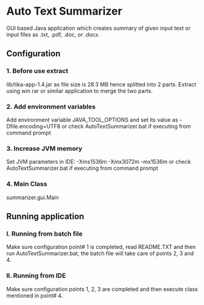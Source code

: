 # Auto Text Summarizer
GUI based Java application which creates summary of given input text or input files as .txt, .pdf, .doc, or .docx.

## Configuration
### 1. Before use extract
lib/tika-app-1.4.jar as file size is 28.3 MB hence splitted into 2 parts. Extract using win rar or similar application to merge the two parts.

### 2. Add environment variables
Add environment variable JAVA_TOOL_OPTIONS and set its value as -Dfile.encoding=UTF8 or check AutoTextSummarizer.bat if executing from command prompt 

### 3. Increase JVM memory
Set JVM parameters in IDE: -Xms1536m -Xmx3072m -mx1536m or check AutoTextSummarizer.bat if executing from command prompt

### 4. Main Class
summarizer.gui.Main

## Running application
### I. Running from batch file
   Make sure configuration point# 1 is completed, read README.TXT and then run AutoTextSummarizer.bat, the batch file will take care of points 2, 3 and 4.
   
### II. Running from IDE
   Make sure configuration points 1, 2, 3 are completed and then execute class mentioned in point# 4.
